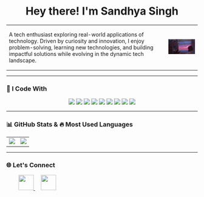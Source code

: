 <h1 align="center">Hey there! I'm Sandhya Singh</h1>

<table>
  <tr>
    <td>
      <p>
        A tech enthusiast exploring real-world applications of technology. Driven by curiosity and innovation, I enjoy problem-solving, learning new technologies, and building impactful solutions while evolving in the dynamic tech landscape.   
      </p>
    </td>
    <td>
      <img src="https://raw.githubusercontent.com/sandhyaasingh/sandhyaasingh/main/Giffy.gif" width="320">
    </td>
  </tr>
</table>  

---

### 🚀 I Code With  

<p align="center">

  <!-- Programming Languages -->
  <img src="https://skillicons.dev/icons?i=c,cpp,java,js,python" />

  <!-- Frontend Development -->
  <img src="https://skillicons.dev/icons?i=html,css,bootstrap,react,nextjs" />

  <!-- Backend Development -->
  <img src="https://skillicons.dev/icons?i=nodejs,express,flask" />

  <!-- AI/ML -->
  <img src="https://skillicons.dev/icons?i=pytorch,sklearn,tensorflow" />

  <!-- Databases -->
  <img src="https://skillicons.dev/icons?i=mongodb,postgres" />

  <!-- DevOps & Cloud -->
  <img src="https://skillicons.dev/icons?i=docker,aws,gcp,vercel" />

  <!-- Frameworks & Tools -->
  <img src="https://skillicons.dev/icons?i=git,github" />

  <!-- Testing & Software -->
  <img src="https://skillicons.dev/icons?i=selenium,postman" />

  <!-- Other -->
  <img src="https://skillicons.dev/icons?i=arduino,vscode,visualstudio" />

</p>

---

### 📊 GitHub Stats & 🔥 Most Used Languages  

<table align="center">
  <tr>
    <td>
      <img src="https://github-readme-stats.vercel.app/api?username=sandhyaasingh&show_icons=true&theme=tokyonight&count_private=true" />
    </td>
    <td>
      <img src="https://github-readme-stats.vercel.app/api/top-langs/?username=sandhyaasingh&layout=compact&theme=tokyonight" />
    </td>
  </tr>
</table>

---

### 🌐 Let's Connect  

<p align="left">
  &nbsp; &nbsp; &nbsp; &nbsp;
  <a href="https://www.linkedin.com/in/sandhyasinghm/" target="_blank" style="outline: none;">
    <img src="https://skillicons.dev/icons?i=linkedin" width="40" height="40"/>
  </a>
  &nbsp; &nbsp;
  <a href="mailto:sandhyasingh17073@gmail.com" style="outline: none;">
    <img src="https://upload.wikimedia.org/wikipedia/commons/7/7e/Gmail_icon_%282020%29.svg" width="40" height="40"/>
  </a>
</p>

